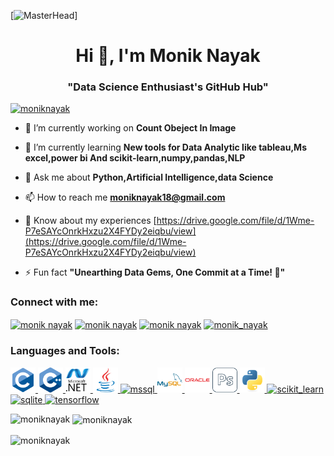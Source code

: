 [![MasterHead](https://user-images.githubusercontent.com/74038190/212750147-854a394f-fee9-4080-9770-78a4b7ece53f.gif)]
<h1 align="center">Hi 👋, I'm Monik Nayak</h1>
<h3 align="center">"Data Science Enthusiast's GitHub Hub"</h3>
<p align="left"> <a href="https://github.com/ryo-ma/github-profile-trophy"><img src="https://github-profile-trophy.vercel.app/?username=moniknayak" alt="moniknayak" /></a> </p>

- 🔭 I’m currently working on **Count Obeject In Image**

- 🌱 I’m currently learning **New tools for Data Analytic like tableau,Ms excel,power bi And scikit-learn,numpy,pandas,NLP**

- 💬 Ask me about **Python,Artificial Intelligence,data Science**

- 📫 How to reach me **moniknayak18@gmail.com**

- 📄 Know about my experiences [https://drive.google.com/file/d/1Wme-P7eSAYcOnrkHxzu2X4FYDy2eiqbu/view](https://drive.google.com/file/d/1Wme-P7eSAYcOnrkHxzu2X4FYDy2eiqbu/view)

- ⚡ Fun fact **"Unearthing Data Gems, One Commit at a Time! 💎"**

<h3 align="left">Connect with me:</h3>
<p align="left">
<a href="https://linkedin.com/in/monik nayak" target="blank"><img align="center" src="https://raw.githubusercontent.com/rahuldkjain/github-profile-readme-generator/master/src/images/icons/Social/linked-in-alt.svg" alt="monik nayak" height="30" width="40" /></a>
<a href="https://kaggle.com/monik nayak" target="blank"><img align="center" src="https://raw.githubusercontent.com/rahuldkjain/github-profile-readme-generator/master/src/images/icons/Social/kaggle.svg" alt="monik nayak" height="30" width="40" /></a>
<a href="https://fb.com/monik nayak" target="blank"><img align="center" src="https://raw.githubusercontent.com/rahuldkjain/github-profile-readme-generator/master/src/images/icons/Social/facebook.svg" alt="monik nayak" height="30" width="40" /></a>
<a href="https://instagram.com/monik_nayak" target="blank"><img align="center" src="https://raw.githubusercontent.com/rahuldkjain/github-profile-readme-generator/master/src/images/icons/Social/instagram.svg" alt="monik_nayak" height="30" width="40" /></a>
</p>

<h3 align="left">Languages and Tools:</h3>
<p align="left"> <a href="https://www.cprogramming.com/" target="_blank" rel="noreferrer"> <img src="https://raw.githubusercontent.com/devicons/devicon/master/icons/c/c-original.svg" alt="c" width="40" height="40"/> </a> <a href="https://www.w3schools.com/cpp/" target="_blank" rel="noreferrer"> <img src="https://raw.githubusercontent.com/devicons/devicon/master/icons/cplusplus/cplusplus-original.svg" alt="cplusplus" width="40" height="40"/> </a> <a href="https://dotnet.microsoft.com/" target="_blank" rel="noreferrer"> <img src="https://raw.githubusercontent.com/devicons/devicon/master/icons/dot-net/dot-net-original-wordmark.svg" alt="dotnet" width="40" height="40"/> </a> <a href="https://www.java.com" target="_blank" rel="noreferrer"> <img src="https://raw.githubusercontent.com/devicons/devicon/master/icons/java/java-original.svg" alt="java" width="40" height="40"/> </a> <a href="https://www.microsoft.com/en-us/sql-server" target="_blank" rel="noreferrer"> <img src="https://www.svgrepo.com/show/303229/microsoft-sql-server-logo.svg" alt="mssql" width="40" height="40"/> </a> <a href="https://www.mysql.com/" target="_blank" rel="noreferrer"> <img src="https://raw.githubusercontent.com/devicons/devicon/master/icons/mysql/mysql-original-wordmark.svg" alt="mysql" width="40" height="40"/> </a> <a href="https://www.oracle.com/" target="_blank" rel="noreferrer"> <img src="https://raw.githubusercontent.com/devicons/devicon/master/icons/oracle/oracle-original.svg" alt="oracle" width="40" height="40"/> </a> <a href="https://www.photoshop.com/en" target="_blank" rel="noreferrer"> <img src="https://raw.githubusercontent.com/devicons/devicon/master/icons/photoshop/photoshop-line.svg" alt="photoshop" width="40" height="40"/> </a> <a href="https://www.python.org" target="_blank" rel="noreferrer"> <img src="https://raw.githubusercontent.com/devicons/devicon/master/icons/python/python-original.svg" alt="python" width="40" height="40"/> </a> <a href="https://scikit-learn.org/" target="_blank" rel="noreferrer"> <img src="https://upload.wikimedia.org/wikipedia/commons/0/05/Scikit_learn_logo_small.svg" alt="scikit_learn" width="40" height="40"/> </a> <a href="https://www.sqlite.org/" target="_blank" rel="noreferrer"> <img src="https://www.vectorlogo.zone/logos/sqlite/sqlite-icon.svg" alt="sqlite" width="40" height="40"/> </a> <a href="https://www.tensorflow.org" target="_blank" rel="noreferrer"> <img src="https://www.vectorlogo.zone/logos/tensorflow/tensorflow-icon.svg" alt="tensorflow" width="40" height="40"/> </a> </p>

<p><img align="left" src="https://github-readme-stats.vercel.app/api/top-langs?username=moniknayak&show_icons=true&locale=en&layout=compact" alt="moniknayak" /></p>

<p>&nbsp;<img align="center" src="https://github-readme-stats.vercel.app/api?username=moniknayak&show_icons=true&locale=en" alt="moniknayak" /></p>

<p><img align="center" src="https://github-readme-streak-stats.herokuapp.com/?user=moniknayak&" alt="moniknayak" /></p>
